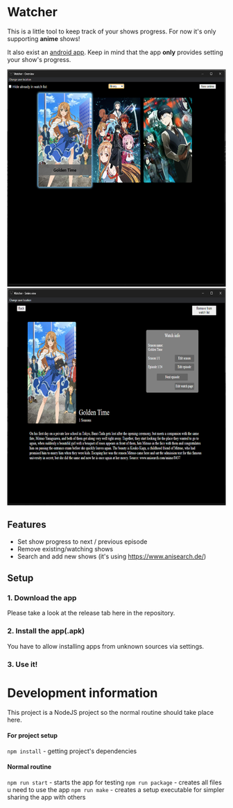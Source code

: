 # Watcher
This is a little tool to keep track of your shows progress.
For now it's only supporting **anime** shows!

It also exist an [android app](https://github.com/vizualjack/WatcherApp).
Keep in mind that the app **only** provides setting your show's progress.

<img src="doc/overview.png" height="500"/> <img src="doc/show.png" height="500"/>

## Features
- Set show progress to next / previous episode
- Remove existing/watching shows
- Search and add new shows (it's using https://www.anisearch.de/)

## Setup
### 1. Download the app
Please take a look at the release tab here in the repository.
### 2. Install the app(.apk)
You have to allow installing apps from unknown sources via settings.
### 3. Use it!

# Development information
This project is a NodeJS project so the normal routine should take place here.

#### For project setup
`npm install` - getting project's dependencies

#### Normal routine 
`npm run start` - starts the app for testing
`npm run package` - creates all files u need to use the app
`npm run make` - creates a setup executable for simpler sharing the app with others
